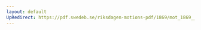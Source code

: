 ```yaml
---
layout: default
UpRedirect: https://pdf.swedeb.se/riksdagen-motions-pdf/1869/mot_1869__ak__00120/mot_1869__ak__00120_001.pdf
---
```

